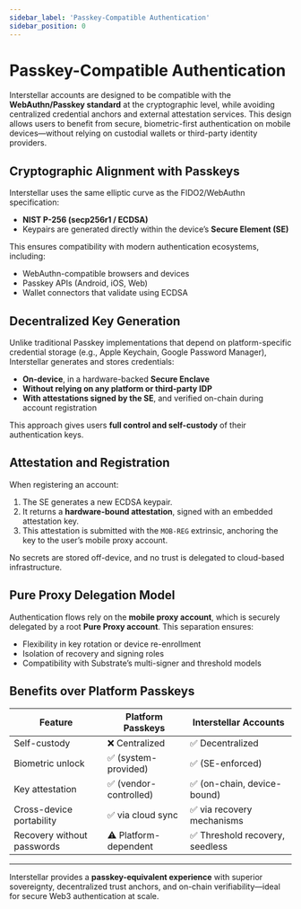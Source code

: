 ```yaml
---
sidebar_label: 'Passkey-Compatible Authentication'
sidebar_position: 0
---
```


# Passkey-Compatible Authentication

Interstellar accounts are designed to be compatible with the **WebAuthn/Passkey standard** at the cryptographic level, while avoiding centralized credential anchors and external attestation services. This design allows users to benefit from secure, biometric-first authentication on mobile devices—without relying on custodial wallets or third-party identity providers.

## Cryptographic Alignment with Passkeys

Interstellar uses the same elliptic curve as the FIDO2/WebAuthn specification:
- **NIST P-256 (secp256r1 / ECDSA)**
- Keypairs are generated directly within the device’s **Secure Element (SE)**

This ensures compatibility with modern authentication ecosystems, including:
- WebAuthn-compatible browsers and devices
- Passkey APIs (Android, iOS, Web)
- Wallet connectors that validate using ECDSA

## Decentralized Key Generation

Unlike traditional Passkey implementations that depend on platform-specific credential storage (e.g., Apple Keychain, Google Password Manager), Interstellar generates and stores credentials:
- **On-device**, in a hardware-backed **Secure Enclave**
- **Without relying on any platform or third-party IDP**
- **With attestations signed by the SE**, and verified on-chain during account registration

This approach gives users **full control and self-custody** of their authentication keys.

## Attestation and Registration

When registering an account:
1. The SE generates a new ECDSA keypair.
2. It returns a **hardware-bound attestation**, signed with an embedded attestation key.
3. This attestation is submitted with the `MOB-REG` extrinsic, anchoring the key to the user’s mobile proxy account.

No secrets are stored off-device, and no trust is delegated to cloud-based infrastructure.

## Pure Proxy Delegation Model

Authentication flows rely on the **mobile proxy account**, which is securely delegated by a root **Pure Proxy account**. This separation ensures:
- Flexibility in key rotation or device re-enrollment
- Isolation of recovery and signing roles
- Compatibility with Substrate’s multi-signer and threshold models

## Benefits over Platform Passkeys

| Feature                         | Platform Passkeys      | Interstellar Accounts         |
|---------------------------------|-------------------------|-------------------------------|
| Self-custody                   | ❌ Centralized          | ✅ Decentralized               |
| Biometric unlock               | ✅ (system-provided)    | ✅ (SE-enforced)               |
| Key attestation                | ✅ (vendor-controlled)  | ✅ (on-chain, device-bound)    |
| Cross-device portability       | ✅ via cloud sync       | ✅ via recovery mechanisms     |
| Recovery without passwords     | ⚠️ Platform-dependent   | ✅ Threshold recovery, seedless|

---

Interstellar provides a **passkey-equivalent experience** with superior sovereignty, decentralized trust anchors, and on-chain verifiability—ideal for secure Web3 authentication at scale.
